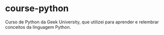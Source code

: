 # course-python
Curso de Python da Geek University, que utilizei para aprender e relembrar conceitos da linguagem Python.
